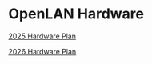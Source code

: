 # OpenLAN Hardware

[2025 Hardware Plan](https://telecominfraproject.atlassian.net/wiki/spaces/WIFI/pages/2775187469/2025+Hardware+Support)

[2026 Hardware Plan](https://telecominfraproject.atlassian.net/wiki/spaces/WIFI/pages/2775351297/2026+Hardware+Support)
